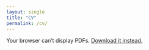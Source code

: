 ```yaml
---
layout: single
title: "CV"
permalink: /cv/
---
```


<object 
    data="/assets/ManasiMalik_CV_9Oct25.pdf#view=FitH" 
    type="application/pdf" 
    width="100%" 
    height="100px">
    <p>Your browser can’t display PDFs. 
    <a href="/assets/ManasiMalik_CV_9Oct25.pdf">Download it instead.</a></p>
</object>
